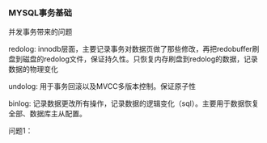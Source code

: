 ### MYSQL事务基础

并发事务带来的问题



redolog: innodb层面，主要记录事务对数据页做了那些修改，再把redobuffer刷盘到磁盘的redolog文件，保证持久性。只恢复内存刷盘到redolog的数据，记录数据的物理变化

undolog:  用于事务回滚以及MVCC多版本控制。保证原子性

binlog: 记录数据更改所有操作，记录数据的逻辑变化（sql）。主要用于数据恢复全部、数据库主从配置。



问题1：